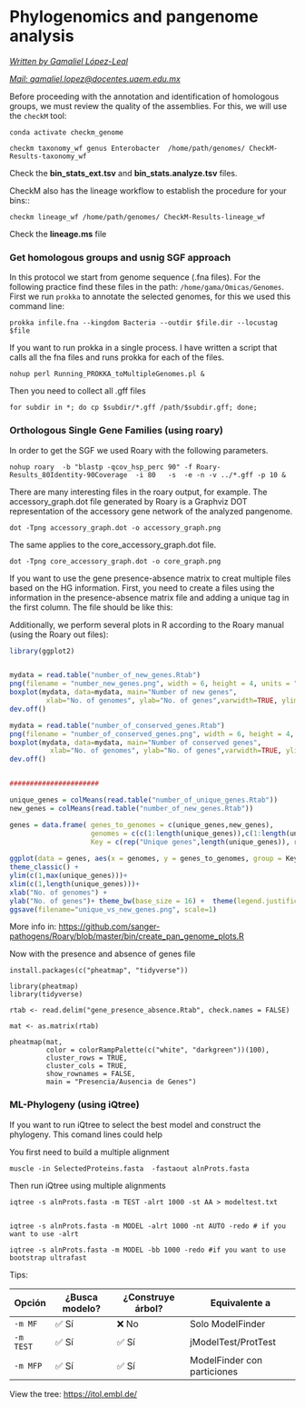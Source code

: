 # **Phylogenomics and pangenome analysis**



*<u>Written by  Gamaliel López-Leal</u>*

*<u>Mail: gamaliel.lopez@docentes.uaem.edu.mx</u>*

Before proceeding with the annotation and identification of homologous groups, we must review the quality of the assemblies. For this, we will use the `checkM` tool:

```
conda activate checkm_genome

checkm taxonomy_wf genus Enterobacter  /home/path/genomes/ CheckM-Results-taxonomy_wf
```

Check the **bin_stats_ext.tsv** and **bin_stats.analyze.tsv** files.

CheckM also has the lineage workflow to establish the procedure for your bins::

```
checkm lineage_wf /home/path/genomes/ CheckM-Results-lineage_wf
```

Check the **lineage.ms** file 



### Get homologous groups and usnig SGF approach

In this protocol we start from genome sequence (.fna files). For the following practice find these files in the path: `/home/gama/Omicas/Genomes`. First we run `prokka` to annotate the selected genomes, for this we used this command line:

```
prokka infile.fna --kingdom Bacteria --outdir $file.dir --locustag $file
```

If you want to run prokka in a single process. I have written a script that calls all the fna files and runs prokka for each of the files.

```
nohup perl Running_PROKKA_toMultipleGenomes.pl &
```

Then you need to collect all .gff files

```
for subdir in *; do cp $subdir/*.gff /path/$subdir.gff; done;
```

### Orthologous Single Gene Families (using roary)

In order to get the SGF we used Roary with the following parameters.

```
nohup roary  -b "blastp -qcov_hsp_perc 90" -f Roary-Results_80Identity-90Coverage  -i 80   -s  -e -n -v ../*.gff -p 10 &
```

There are many interesting files in the roary output, for example. The accessory_graph.dot file generated by Roary is a Graphviz DOT representation of the accessory gene network of the analyzed pangenome.

```
dot -Tpng accessory_graph.dot -o accessory_graph.png
```

The same applies to the core_accessory_graph.dot file.

```
dot -Tpng core_accessory_graph.dot -o core_graph.png
```


If you want to use the gene presence-absence matrix to creat multiple files based on the HG information. First, you need to create a files using the information in the presence-absence matrix file and adding a unique tag in the first column. The file should be like this:


Additionally, we perform several plots in R according to the Roary manual (using the Roary out files):

```R
library(ggplot2)


mydata = read.table("number_of_new_genes.Rtab")
png(filename = "number_new_genes.png", width = 6, height = 4, units = "in", res = 300)
boxplot(mydata, data=mydata, main="Number of new genes",
         xlab="No. of genomes", ylab="No. of genes",varwidth=TRUE, ylim=c(0,max(mydata)), outline=FALSE)
dev.off()

mydata = read.table("number_of_conserved_genes.Rtab")
png(filename = "number_of_conserved_genes.png", width = 6, height = 4, units = "in", res = 300)
boxplot(mydata, data=mydata, main="Number of conserved genes",
          xlab="No. of genomes", ylab="No. of genes",varwidth=TRUE, ylim=c(0,max(mydata)), outline=FALSE)
dev.off()


######################

unique_genes = colMeans(read.table("number_of_unique_genes.Rtab"))
new_genes = colMeans(read.table("number_of_new_genes.Rtab"))

genes = data.frame( genes_to_genomes = c(unique_genes,new_genes),
                    genomes = c(c(1:length(unique_genes)),c(1:length(unique_genes))),
                    Key = c(rep("Unique genes",length(unique_genes)), rep("New genes",length(new_genes))) )
                    
ggplot(data = genes, aes(x = genomes, y = genes_to_genomes, group = Key, linetype=Key)) +geom_line()+
theme_classic() +
ylim(c(1,max(unique_genes)))+
xlim(c(1,length(unique_genes)))+
xlab("No. of genomes") +
ylab("No. of genes")+ theme_bw(base_size = 16) +  theme(legend.justification=c(1,1),legend.position=c(1,1))
ggsave(filename="unique_vs_new_genes.png", scale=1)
```

More info in: https://github.com/sanger-pathogens/Roary/blob/master/bin/create_pan_genome_plots.R


Now with the presence and absence of genes file
```
install.packages(c("pheatmap", "tidyverse"))

library(pheatmap)
library(tidyverse)

rtab <- read.delim("gene_presence_absence.Rtab", check.names = FALSE)

mat <- as.matrix(rtab)

pheatmap(mat,
         color = colorRampPalette(c("white", "darkgreen"))(100),
         cluster_rows = TRUE,
         cluster_cols = TRUE,
         show_rownames = FALSE,
         main = "Presencia/Ausencia de Genes")

```

### ML-Phylogeny (using iQtree)

If you want to run iQtree to select the best model and construct the phylogeny. This comand lines could help



You first need to build a multiple alignment

```
muscle -in SelectedProteins.fasta  -fastaout alnProts.fasta
```

Then run iQtree using multiple alignments

```
iqtree -s alnProts.fasta -m TEST -alrt 1000 -st AA > modeltest.txt


iqtree -s alnProts.fasta -m MODEL -alrt 1000 -nt AUTO -redo # if you want to use -alrt

iqtree -s alnProts.fasta -m MODEL -bb 1000 -redo #if you want to use bootstrap ultrafast

```



Tips:

| Opción    | ¿Busca modelo? | ¿Construye árbol? | Equivalente a               |
| --------- | -------------- | ----------------- | --------------------------- |
| `-m MF`   | ✅ Sí           | ❌ No              | Solo ModelFinder            |
| `-m TEST` | ✅ Sí           | ✅ Sí              | jModelTest/ProtTest         |
| `-m MFP`  | ✅ Sí           | ✅ Sí              | ModelFinder con particiones |




View the tree: https://itol.embl.de/




























